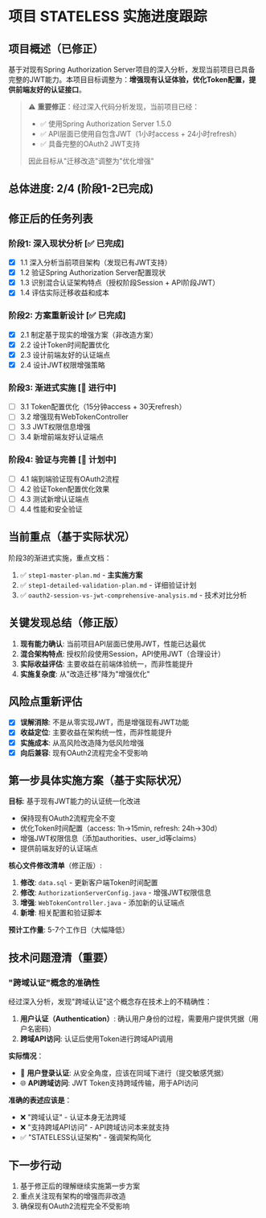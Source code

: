 # 项目 STATELESS 实施进度跟踪

## 项目概述（已修正）
基于对现有Spring Authorization Server项目的深入分析，发现当前项目已具备完整的JWT能力。本项目目标调整为：**增强现有认证体验，优化Token配置，提供前端友好的认证接口**。

> ⚠️ **重要修正**：经过深入代码分析发现，当前项目已经：
> - ✅ 使用Spring Authorization Server 1.5.0
> - ✅ API层面已使用自包含JWT（1小时access + 24小时refresh）
> - ✅ 具备完整的OAuth2 JWT支持
> 
> 因此目标从"迁移改造"调整为"优化增强"

## 总体进度: 2/4 (阶段1-2已完成)

## 修正后的任务列表

### 阶段1: 深入现状分析 [✅ 已完成]
- [x] 1.1 深入分析当前项目架构（发现已有JWT支持）
- [x] 1.2 验证Spring Authorization Server配置现状
- [x] 1.3 识别混合认证架构特点（授权阶段Session + API阶段JWT）
- [x] 1.4 评估实际迁移收益和成本

### 阶段2: 方案重新设计 [✅ 已完成]
- [x] 2.1 制定基于现实的增强方案（非改造方案）
- [x] 2.2 设计Token时间配置优化
- [x] 2.3 设计前端友好的认证端点
- [x] 2.4 设计JWT权限增强策略

### 阶段3: 渐进式实施 [🚀 进行中]
- [ ] 3.1 Token配置优化（15分钟access + 30天refresh）
- [ ] 3.2 增强现有WebTokenController
- [ ] 3.3 JWT权限信息增强
- [ ] 3.4 新增前端友好认证端点

### 阶段4: 验证与完善 [📝 计划中]
- [ ] 4.1 端到端验证现有OAuth2流程
- [ ] 4.2 验证Token配置优化效果
- [ ] 4.3 测试新增认证端点
- [ ] 4.4 性能和安全验证

## 当前重点（基于实际状况）
阶段3的渐进式实施，重点文档：
1. ✅ `step1-master-plan.md` - **主实施方案**
2. ✅ `step1-detailed-validation-plan.md` - 详细验证计划
3. ✅ `oauth2-session-vs-jwt-comprehensive-analysis.md` - 技术对比分析

## 关键发现总结（修正版）
1. **现有能力确认**: 当前项目API层面已使用JWT，性能已达最优
2. **混合架构特点**: 授权阶段使用Session，API使用JWT（合理设计）
3. **实际收益评估**: 主要收益在前端体验统一，而非性能提升
4. **实施复杂度**: 从"改造迁移"降为"增强优化"

## 风险点重新评估
- [x] **误解消除**: 不是从零实现JWT，而是增强现有JWT功能
- [x] **收益定位**: 主要收益在架构统一性，而非性能提升  
- [x] **实施成本**: 从高风险改造降为低风险增强
- [x] **向后兼容**: 现有OAuth2流程完全不受影响

## 第一步具体实施方案（基于实际状况）

**目标**: 基于现有JWT能力的认证统一化改进
- 保持现有OAuth2流程完全不变
- 优化Token时间配置（access: 1h→15min, refresh: 24h→30d）
- 增强JWT权限信息（添加authorities、user_id等claims）
- 提供前端友好的认证端点

**核心文件修改清单**（修正版）:
1. **修改**: `data.sql` - 更新客户端Token时间配置
2. **修改**: `AuthorizationServerConfig.java` - 增强JWT权限信息
3. **增强**: `WebTokenController.java` - 添加新的认证端点
4. **新增**: 相关配置和验证脚本

**预计工作量**: 5-7个工作日（大幅降低）

## 技术问题澄清（重要）

### "跨域认证"概念的准确性
经过深入分析，发现"跨域认证"这个概念存在技术上的不精确性：

1. **用户认证（Authentication）**: 确认用户身份的过程，需要用户提供凭据（用户名密码）
2. **跨域API访问**: 认证后使用Token进行跨域API调用

**实际情况**：
- 🔐 **用户登录认证**: 从安全角度，应该在同域下进行（提交敏感凭据）
- 🌐 **API跨域访问**: JWT Token支持跨域传输，用于API访问

**准确的表述应该是**：
- ❌ "跨域认证" - 认证本身无法跨域
- ❌ "支持跨域API访问" - API跨域访问本来就支持
- ✅ "STATELESS认证架构" - 强调架构简化

## 下一步行动
1. 基于修正后的理解继续实施第一步方案
2. 重点关注现有架构的增强而非改造
3. 确保现有OAuth2流程完全不受影响 
